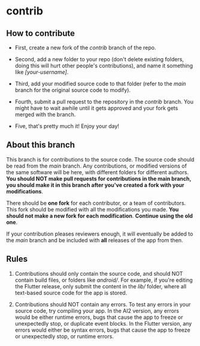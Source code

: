 # contrib

## How to contribute
   - First, create a new fork of the *contrib* branch of the repo.
   
   - Second, add a new folder to your repo (don't delete existing folders, doing this will hurt other people's contributions), and name it something like *[your-username]*.
   
   - Third, add your modified source code to that folder (refer to the *main* branch for the original source code to modify).
   
   - Fourth, submit a pull request to the repository in the *contrib* branch. You might have to wait awhile until it gets approved and your fork gets merged with the branch.
   
   - Five, that's pretty much it! Enjoy your day!

## About this branch
This branch is for contributions to the source code. The source code should be read from the *main* branch. Any contributions, or modified versions of the same software will be here,
with different folders for different authors. **You should NOT make pull requests for contributions in the main branch, you should make it in this branch after you've created a fork with your modifications**. 

There should be **one fork** for each contributor, or a team of contributors. This fork should be modified with all the modifications you made. **You should not make a new fork for each modification**. **Continue using the old one**.

If your contribution pleases reviewers enough, it will eventually be added to the *main* branch and be included with **all** releases of the app from then.

## Rules
1. Contributions should only contain the source code, and should NOT contain build files, or folders like *android/*. For example, if you're editing the Flutter release, only submit the content in the *lib/* folder, where all text-based source code for the app is stored.

2. Contributions should NOT contain any errors. To test any errors in your source code, try compiling your app. In the AI2 version, any errors would be either runtime errors, bugs that cause the app to freeze or unexpectedly stop, or duplicate event blocks. In the Flutter version, any errors would either be syntax errors, bugs that cause the app to freeze or unexpectedly stop, or runtime errors.
